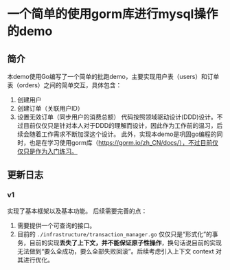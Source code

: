 # 一个简单的使用gorm库进行mysql操作的demo

## 简介
本demo使用Go编写了一个简单的批跑demo，主要实现用户表（users）和订单表（orders）之间的简单交互，具体包含：
1. 创建用户
2. 创建订单（关联用户ID）
3. 设置无效订单（同步用户的消费总额）
代码按照领域驱动设计(DDD)设计。不过目前仅仅只是针对本人对于DDD的理解而设计，因此作为工作前的温习，后续会随着工作需求不断加深这个设计。
此外，实现本demo是巩固go编程的同时，也是在学习使用gorm库（https://gorm.io/zh_CN/docs/），不过目前仅仅只是作为入门练习。

## 更新日志

### v1
实现了基本框架以及基本功能。
后续需要完善的点：
1. 需要提供一个可查询的接口。
2. 目前的 `./infrastructure/transaction_manager.go` 仅仅只是“形式化”的事务，目前的实现**丢失了上下文，并不能保证原子性操作**，换句话说目前的实现无法做到“要么全成功，要么全部失败回滚”。后续考虑引入上下文 context 对其进行优化。